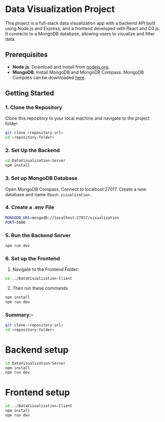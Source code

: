 # Data Visualization Project

This project is a full-stack data visualization app with a backend API built using Node.js and Express, and a frontend developed with React and D3.js. It connects to a MongoDB database, allowing users to visualize and filter data.

## Prerequisites

- **Node.js**: Download and install from [nodejs.org](https://nodejs.org/).
- **MongoDB**: Install MongoDB and MongoDB Compass. MongoDB Compass can be downloaded [here](https://www.mongodb.com/products/compass).

## Getting Started

### 1. Clone the Repository

Clone this repository to your local machine and navigate to the project folder:

```bash
git clone <repository-url>
cd <repository-folder>

```

### 2. Set Up the Backend

```bash
cd DataVisualization-Server
npm install

```

### 3. Set up MongoDB Database

Open MongoDB Compass.
Connect to localhost:27017.
Create a new database and name it`bash visualization.`

### 4. Create a .env File

```bash
MONGODB_URI=mongodb://localhost:27017/visualization
PORT=5000

```

### 5. Run the Backend Server

```bash
npm run dev

```

### 6. Set up the Frontend

1. Navigate to the Frontend Folder:

```bash
cd ../DataVisualization-Client

```

2. Then run these commands

```bash
npm install
npm run dev

```

### Summary:-

```bash
git clone <repository-url>
cd <repository-folder>
```

# Backend setup

```bash
cd DataVisualization-Server
npm install
npm run dev

```

# Frontend setup

```bash
cd ../DataVisualization-Client
npm install
npm run dev

```
